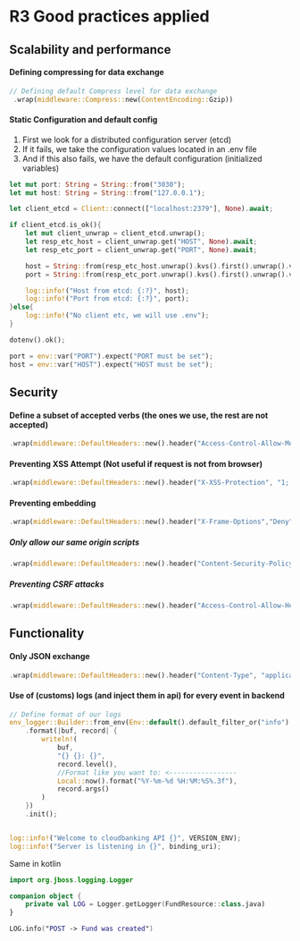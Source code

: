 # R3 Good practices applied

## Scalability and performance

#### Defining compressing for data exchange

```rust
// Defining default Compress level for data exchange
 .wrap(middleware::Compress::new(ContentEncoding::Gzip))
```


#### Static Configuration and default config

1. First we look for a distributed configuration server (etcd)
2. If it fails, we take the configuration values located in an .env file
3. And if this also fails, we have the default configuration (initialized variables)

```rust
let mut port: String = String::from("3030");
let mut host: String = String::from("127.0.0.1");

let client_etcd = Client::connect(["localhost:2379"], None).await;

if client_etcd.is_ok(){
    let mut client_unwrap = client_etcd.unwrap();
    let resp_etc_host = client_unwrap.get("HOST", None).await;
    let resp_etc_port = client_unwrap.get("PORT", None).await;

    host = String::from(resp_etc_host.unwrap().kvs().first().unwrap().value_str().unwrap().to_string().as_str());
    port = String::from(resp_etc_port.unwrap().kvs().first().unwrap().value_str().unwrap().to_string().as_str());

    log::info!("Host from etcd: {:?}", host);
    log::info!("Port from etcd: {:?}", port);
}else{
    log::info!("No client etc, we will use .env");
}

dotenv().ok();

port = env::var("PORT").expect("PORT must be set");
host = env::var("HOST").expect("HOST must be set");

```

## Security


#### Define a subset of accepted verbs (the ones we use, the rest are not accepted)

```rust
.wrap(middleware::DefaultHeaders::new().header("Access-Control-Allow-Methods", "GET, PUT, POST, DELETE"))
```


#### Preventing XSS Attempt (Not useful if request is not from browser)

```rust
.wrap(middleware::DefaultHeaders::new().header("X-XSS-Protection", "1; mode=block"))
```


#### Preventing embedding

```rust
.wrap(middleware::DefaultHeaders::new().header("X-Frame-Options","Deny"))
```


##### Only allow our same origin scripts

```rust
.wrap(middleware::DefaultHeaders::new().header("Content-Security-Policy","script-src 'self'"))
```


##### Preventing CSRF attacks

```rust
.wrap(middleware::DefaultHeaders::new().header("Access-Control-Allow-Headers", "X-Requested-Width"))
```


## Functionality


#### Only JSON exchange
```rust
.wrap(middleware::DefaultHeaders::new().header("Content-Type", "application/json"))
```


#### Use of (customs) logs (and inject them in api) for every event in backend

```rust
// Define format of our logs
env_logger::Builder::from_env(Env::default().default_filter_or("info").write_style_or("auto", "always"))
    .format(|buf, record| {
        writeln!(
            buf,
            "{} {}: {}",
            record.level(),
            //Format like you want to: <-----------------
            Local::now().format("%Y-%m-%d %H:%M:%S%.3f"),
            record.args()
        )
    })
    .init();


log::info!("Welcome to cloudbanking API {}", VERSION_ENV);
log::info!("Server is listening in {}", binding_uri);
```


Same in kotlin

```kotlin
import org.jboss.logging.Logger

companion object {
    private val LOG = Logger.getLogger(FundResource::class.java)
}

LOG.info("POST -> Fund was created")
```
